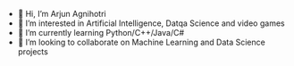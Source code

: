 - 👋 Hi, I’m Arjun Agnihotri
- 👀 I’m interested in Artificial Intelligence, Datqa Science and video games
- 🌱 I’m currently learning Python/C++/Java/C#
- 💞️ I’m looking to collaborate on Machine Learning and Data Science projects

<!---
Just-a-random-username/Just-a-random-username is a ✨ special ✨ repository because its `README.md` (this file) appears on your GitHub profile.
You can click the Preview link to take a look at your changes.
--->
